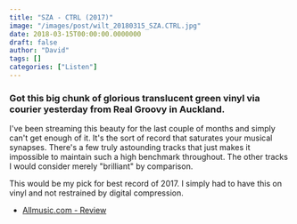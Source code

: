 ```yaml
---
title: "SZA - CTRL (2017)"
image: "/images/post/wilt_20180315_SZA.CTRL.jpg"
date: 2018-03-15T00:00:00.0000000
draft: false
author: "David"
tags: []
categories: ["Listen"]
---
```

### Got this big chunk of glorious translucent green vinyl via courier yesterday from Real Groovy in Auckland.   
  
I've been streaming this beauty for the last couple of months and simply can't get enough of it. It's the sort of record that saturates your musical synapses. There's a few truly astounding tracks that just makes it impossible to maintain such a high benchmark throughout. The other tracks I would consider merely "brilliant" by comparison.  
  
This would be my pick for best record of 2017. I simply had to have this on vinyl and not restrained by digital compression.

-  [Allmusic.com - Review](https://www.allmusic.com/album/ctrl-mw0003047932)